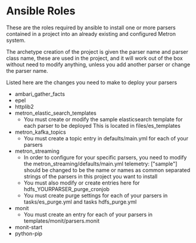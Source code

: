 # Ansible Roles

These are the roles required by ansible to install one or more parsers contained in a
project into an already existing and configured Metron system.

The archetype creation of the project is given the parser name and parser class name, these
are used in the project, and it will work out of the box without need to modify anything, unless
you add another parser or change the parser name.

Listed here are the changes you need to make to deploy your parsers

- ambari_gather_facts
- epel
- httplib2
- metron_elastic_search_templates
    - You must create or modify the sample elasticsearch template for each parser to be deployed
    This is located in files/es_templates
- metron_kafka_topics
    - You must create a topic entry in defaults/main.yml for each of your parsers
- metron_streaming
    - In order to configure for your specific parsers, you need to modify the metron_streaming/defaults/main.yml
    telemetry: ["sample"] should be changed to be the name or names as common separated strings of
    the parsers in this project you want to install
    - You must also modify or create entries here for hdfs_YOURPARSER_purge_cronjob
    - You must create purge settings for each of your parsers in tasks/es_purge.yml and tasks hdfs_purge.yml
- monit
    - You must create an entry for each of your parsers in templates/monit/parsers.monit
- monit-start
- python-pip
